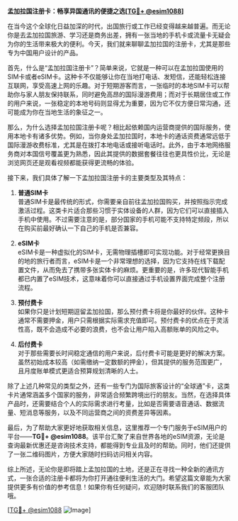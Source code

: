 **孟加拉国注册卡：畅享异国通讯的便捷之选[[TG💪+ @esim1088](https://t.me/s/esim1088)]**

在当今这个全球化日益加深的时代，出国旅行或工作已经变得越来越普遍。而无论你是去孟加拉国旅游、学习还是商务出差，拥有一张当地的手机卡或流量卡无疑会为你的生活带来极大的便利。今天，我们就来聊聊孟加拉国的注册卡，尤其是那些专为中国用户设计的产品。

首先，什么是“孟加拉国注册卡”？简单来说，它就是一种可以在孟加拉国使用的SIM卡或者eSIM卡。这种卡不仅能够让你在当地打电话、发短信，还能轻松连接互联网，享受高速上网的乐趣。对于短期游客而言，一张临时的本地SIM卡可以帮助你与家人朋友保持联系，同时避免高昂的国际漫游费用；而对于长期居住或工作的用户来说，一张稳定的本地号码则显得尤为重要，因为它不仅方便日常沟通，还可能成为你在当地生活的象征之一。

那么，为什么选择孟加拉国注册卡呢？相比起依赖国内运营商提供的国际服务，使用本地卡有诸多优势。例如，当你身处孟加拉国时，本地卡的通话资费通常远低于国际漫游收费标准，尤其是在拨打本地电话或接听电话时。此外，由于本地网络服务商对本国信号覆盖更为熟悉，因此其提供的数据套餐往往也更具性价比，无论是浏览网页还是观看视频都能获得更流畅的体验。

接下来，我们具体了解一下孟加拉国注册卡的主要类型及其特点：

1. **普通SIM卡**  
   普通SIM卡是最传统的形式，你需要亲自前往孟加拉国购买，并按照指示完成激活过程。这类卡片适合那些习惯于实体设备的人群，因为它们可以直接插入手机中使用。不过需要注意的是，部分国家的手机可能不支持特定频段，所以在购买前最好确认一下自己的手机是否兼容。

2. **eSIM卡**  
   eSIM卡是一种虚拟化的SIM卡，无需物理插槽即可实现功能。对于经常更换目的地的旅行者而言，eSIM卡是一个非常理想的选择，因为它支持在线下载配置文件，从而免去了携带多张实体卡的麻烦。更重要的是，许多现代智能手机都已内置了eSIM技术，这意味着你可以直接通过手机设置界面完成整个注册流程。

3. **预付费卡**  
   如果你只是计划短期逗留孟加拉国，那么预付费卡将是你最好的伙伴。这种卡通常不需要押金，用户只需根据实际需求充值即可。预付费卡的优点在于灵活性高，既不会造成不必要的浪费，也不会让用户陷入高额账单的风险之中。

4. **后付费卡**  
   对于那些需要长时间稳定通信的用户来说，后付费卡可能是更好的解决方案。虽然初始成本较高（如需缴纳一定数额的押金），但其提供的服务范围更广，且月度账单模式更适合预算规划清晰的人士。

除了上述几种常见的类型之外，还有一些专门为国际旅客设计的“全球通”卡，这类卡片通常涵盖多个国家的服务，非常适合频繁跨境出行的朋友。当然，在选择具体产品时，还需要结合个人的实际需求进行考量，比如是否需要语音通话、数据流量、短消息等服务，以及不同运营商之间的资费差异等因素。

最后，为了帮助大家更好地获取相关信息，这里推荐一个专门服务于eSIM用户的平台——**TG💪+ @esim1088**。该平台汇聚了来自世界各地的eSIM资源，无论是查询最新优惠还是咨询技术支持，都能得到专业且及时的帮助。同时，他们还提供了一张二维码图片，方便大家随时扫码访问相关内容。

综上所述，无论你是即将踏上孟加拉国的土地，还是正在寻找一种全新的通讯方式，一张合适的注册卡都将为你打开通往便利生活的大门。希望这篇文章能为大家提供更多有价值的参考信息！如果你有任何疑问，欢迎随时联系我们的客服团队哦。

[[TG💪+ @esim1088](https://t.me/s/esim1088) ![Image](https://i.postimg.cc/4NQfJmqS/Snipaste-2025-05-13-00-14-12.png)]